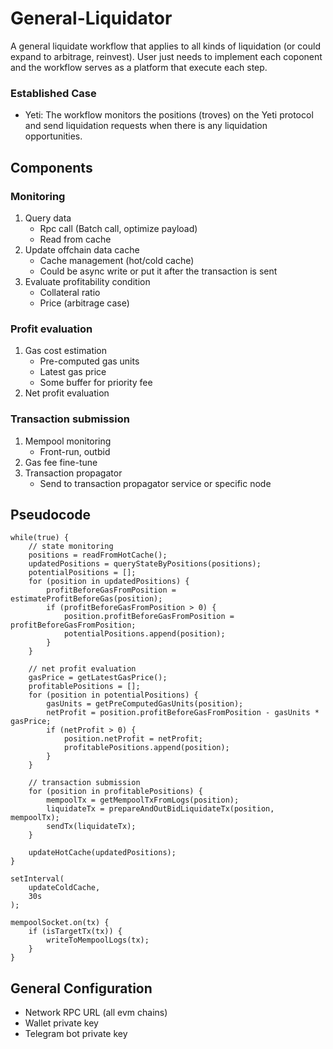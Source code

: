 # General-Liquidator

A general liquidate workflow that applies to all kinds of liquidation (or could expand to arbitrage, reinvest). User
just needs to implement each coponent and the workflow serves as a platform that execute each step.

### Established Case

- Yeti: The workflow monitors the positions (troves) on the Yeti protocol and send liquidation requests when there is any liquidation opportunities.

## Components

### Monitoring

1. Query data
    - Rpc call (Batch call, optimize payload)
    - Read from cache
2. Update offchain data cache
    - Cache management (hot/cold cache)
    - Could be async write or put it after the transaction is sent
3. Evaluate profitability condition
    - Collateral ratio
    - Price (arbitrage case)

### Profit evaluation

1. Gas cost estimation
    - Pre-computed gas units
    - Latest gas price
    - Some buffer for priority fee
2. Net profit evaluation

### Transaction submission

1. Mempool monitoring
    - Front-run, outbid
2. Gas fee fine-tune
3. Transaction propagator
    - Send to transaction propagator service or specific node

## Pseudocode

```
while(true) {
    // state monitoring
    positions = readFromHotCache();
    updatedPositions = queryStateByPositions(positions);
    potentialPositions = [];
    for (position in updatedPositions) {
        profitBeforeGasFromPosition = estimateProfitBeforeGas(position);
        if (profitBeforeGasFromPosition > 0) {
            position.profitBeforeGasFromPosition = profitBeforeGasFromPosition;
            potentialPositions.append(position);
        }
    }

    // net profit evaluation
    gasPrice = getLatestGasPrice();
    profitablePositions = [];
    for (position in potentialPositions) {
        gasUnits = getPreComputedGasUnits(position);
        netProfit = position.profitBeforeGasFromPosition - gasUnits * gasPrice;
        if (netProfit > 0) {
            position.netProfit = netProfit;
            profitablePositions.append(position);
        }
    }

    // transaction submission
    for (position in profitablePositions) {
        mempoolTx = getMempoolTxFromLogs(position);
        liquidateTx = prepareAndOutBidLiquidateTx(position, mempoolTx);
        sendTx(liquidateTx);
    }

    updateHotCache(updatedPositions);
}

setInterval(
    updateColdCache,
    30s
);

mempoolSocket.on(tx) {
    if (isTargetTx(tx)) {
        writeToMempoolLogs(tx);
    }
}
```

## General Configuration

-   Network RPC URL (all evm chains)
-   Wallet private key
-   Telegram bot private key
